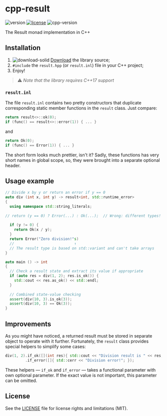 # cpp-result

![version](https://img.shields.io/badge/version-0.1-brightgreen)
[![license](https://img.shields.io/badge/license-MIT-blue)](LICENSE.md)
![cpp-version](https://img.shields.io/badge/C%2B%2B-≥17-blue)

The Result monad implementation in C++

## Installation
1. ![download-solid](https://user-images.githubusercontent.com/54913619/76699933-4a559500-66c3-11ea-978a-48808ab0f852.png) [Download](https://github.com/qzminsky/cpp-result/archive/master.zip) the library source;
2. `#include` the `result.hpp` (or `result.inl`) file in your C++ project;
3. Enjoy!

> ⚠️ *Note that the library requires C++17 support*

### `result.inl`
The file `result.inl` contains two pretty constructors that duplicate corresponding static member functions in the `result` class. Just compare:

```C++
return result<>::ok(0);
if (func() == result<>::error(1)) { ... }
```
and
```C++
return Ok(0);
if (func() == Error(1)) { ... }
```

The short form looks much prettier, isn't it? Sadly, these functions has very short names in global scope, so, they were brought into a separate optional header.

## Usage example
```C++
// Divide x by y or return an error if y == 0
auto div (int x, int y) -> result<int, std::runtime_error>
{
  using namespace std::string_literals;
  
// return (y == 0) ? Error(...) : Ok(...);  // Wrong: different types!
  
  if (y != 0) {
    return Ok(x / y);
  }
  return Error("Zero division!"s)
  //                           ↑
  // The result type is based on std::variant and can't take arrays
}

auto main () -> int
{
  // Check a result state and extract its value if appropriate
  if (auto res = div(1, 2); res.is_ok()) {
    std::cout << res.as_ok() << std::endl;
  }
  
  // Combined state-value checking
  assert(div(10, 3).is_ok(3));
  assert(div(10, 3) == Ok(3));
}
```

## Improvements
As you might have noticed, a returned result must be stored in separate object to operate with it further. Fortunately, the `result` class provides special helpers to simplify some cases:
```C++
div(1, 2).if_ok([](int res){ std::cout << "Division result is " << res; })
         .if_error([]{ std::cerr << "Division error!"; });
```
These helpers — `if_ok` and `if_error` — takes a functional parameter with own optional parameter. If the exact value is not important, this parameter can be omitted.

## License
See the [LICENSE](LICENSE.md) file for license rights and limitations (MIT).
